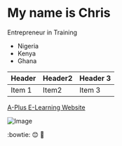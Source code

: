 # My name is Chris

Entrepreneur in Training

* Nigeria
* Kenya
* Ghana

Header  | Header2  | Header 3
--------| ---------| --------
Item 1   | Item2    | Item 3

[A-Plus E-Learning Website](http://apluselearning.com/)

![Image](http://apluselearning.com/images/Slider02.png)

:bowtie: :blush: :tophat: 
